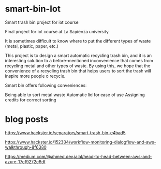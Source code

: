 # smart-bin-Iot
Smart trash bin project for iot course 

Final project for iot course at La Sapienza university

It is sometimes difficult to know where to put the different types of waste (metal, plastic, paper, etc.)

This project is to design a smart automatic recycling trash bin, and it is an interesting solution to a before-mentioned inconvenience that comes from recycling metal and other types of waste. By using this, we hope that the convenience of a recycling trash bin that helps users to sort the trash will inspire more people o recycle.

Smart bin offers following conveniences:

Being able to sort metal waste
Automatic lid for ease of use
Assigning credits for correct sorting 
    
# blog posts 
https://www.hackster.io/separators/smart-trash-bin-e4bad5

https://www.hackster.io/152334/workflow-monitoring-dialogflow-and-aws-walkthrough-8f6380

https://medium.com/@ahmed.dev.jalal/head-to-head-between-aws-and-azure-17cf9272c8df

